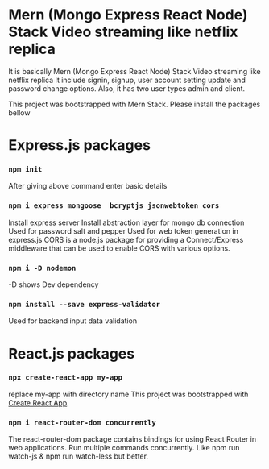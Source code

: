 # Mern (Mongo Express React Node) Stack Video streaming like netflix replica

It is basically Mern (Mongo Express React Node) Stack Video streaming like netflix replica
It include signin, signup, user account setting update and password change options.
Also, it has two user types admin and client.

This project was bootstrapped with Mern Stack. Please install the packages bellow


# Express.js packages


### `npm init `
After giving above command enter basic details

### `npm i express mongoose  bcryptjs jsonwebtoken cors `
Install express server
Install abstraction layer for mongo db connection
Used for password salt and pepper
Used for web token generation in express.js
CORS is a node.js package for providing a Connect/Express middleware that can be used to enable CORS with various options.

### `npm i -D nodemon `
-D shows Dev dependency

### `npm install --save express-validator `
Used for backend input data validation

# React.js packages


### `npx create-react-app my-app `
replace my-app with directory name
This project was bootstrapped with [Create React App](https://github.com/facebook/create-react-app).

### `npm i react-router-dom concurrently `
The react-router-dom package contains bindings for using React Router in web applications.
Run multiple commands concurrently. Like npm run watch-js & npm run watch-less but better.